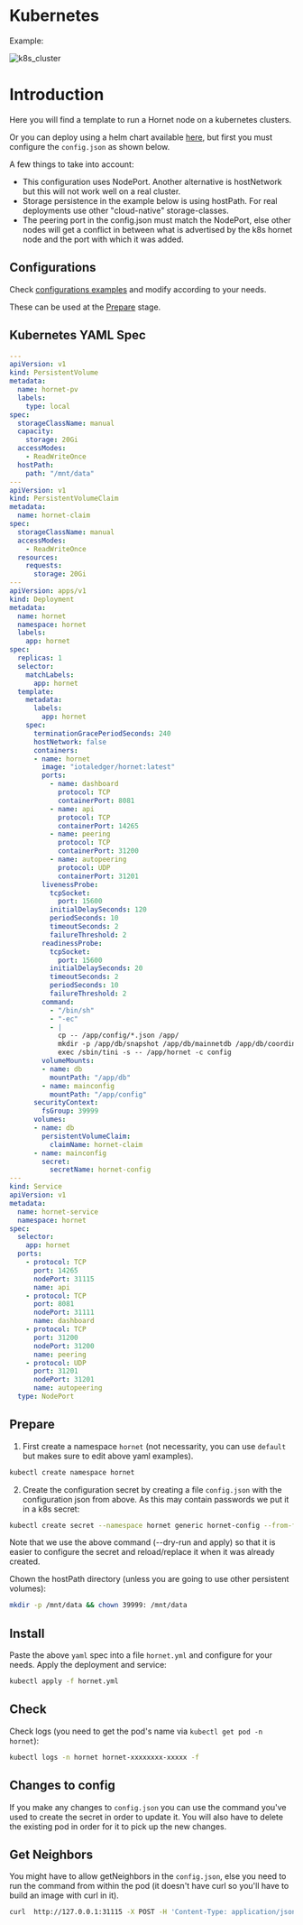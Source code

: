 # Kubernetes

Example:

![k8s_cluster](https://raw.githubusercontent.com/nuriel77/hornet-playbook/main/docs/images/k8s_hornet.png)

# Introduction

Here you will find a template to run a Hornet node on a kubernetes clusters.

Or you can deploy using a helm chart available [here](../contrib/charts/hornet), but first you must configure the `config.json` as shown below.

A few things to take into account:

- This configuration uses NodePort. Another alternative is hostNetwork but this will not work well on a real cluster.
- Storage persistence in the example below is using hostPath. For real deployments use other "cloud-native" storage-classes.
- The peering port in the config.json must match the NodePort, else other nodes will get a conflict in between what is advertised by the k8s hornet node and the port with which it was added.

## Configurations

Check [configurations examples](examples/) and modify according to your needs.

These can be used at the [Prepare](#prepare) stage.

## Kubernetes YAML Spec

```yaml
---
apiVersion: v1
kind: PersistentVolume
metadata:
  name: hornet-pv
  labels:
    type: local
spec:
  storageClassName: manual
  capacity:
    storage: 20Gi
  accessModes:
    - ReadWriteOnce
  hostPath:
    path: "/mnt/data"
---
apiVersion: v1
kind: PersistentVolumeClaim
metadata:
  name: hornet-claim
spec:
  storageClassName: manual
  accessModes:
    - ReadWriteOnce
  resources:
    requests:
      storage: 20Gi
---
apiVersion: apps/v1
kind: Deployment
metadata:
  name: hornet
  namespace: hornet
  labels:
    app: hornet
spec:
  replicas: 1
  selector:
    matchLabels:
      app: hornet
  template:
    metadata:
      labels:
        app: hornet
    spec:
      terminationGracePeriodSeconds: 240
      hostNetwork: false
      containers:
      - name: hornet
        image: "iotaledger/hornet:latest"
        ports:
          - name: dashboard
            protocol: TCP
            containerPort: 8081
          - name: api
            protocol: TCP
            containerPort: 14265
          - name: peering
            protocol: TCP
            containerPort: 31200
          - name: autopeering
            protocol: UDP
            containerPort: 31201
        livenessProbe:
          tcpSocket:
            port: 15600
          initialDelaySeconds: 120
          periodSeconds: 10
          timeoutSeconds: 2
          failureThreshold: 2
        readinessProbe:
          tcpSocket:
            port: 15600
          initialDelaySeconds: 20
          timeoutSeconds: 2
          periodSeconds: 10
          failureThreshold: 2
        command:
          - "/bin/sh"
          - "-ec"
          - |
            cp -- /app/config/*.json /app/
            mkdir -p /app/db/snapshot /app/db/mainnetdb /app/db/coordinator
            exec /sbin/tini -s -- /app/hornet -c config
        volumeMounts:
        - name: db
          mountPath: "/app/db"
        - name: mainconfig
          mountPath: "/app/config"
      securityContext:
        fsGroup: 39999
      volumes:
      - name: db
        persistentVolumeClaim:
          claimName: hornet-claim
      - name: mainconfig
        secret:
          secretName: hornet-config
---
kind: Service
apiVersion: v1
metadata:
  name: hornet-service
  namespace: hornet
spec:
  selector:
    app: hornet
  ports:
    - protocol: TCP
      port: 14265
      nodePort: 31115
      name: api
    - protocol: TCP
      port: 8081
      nodePort: 31111
      name: dashboard
    - protocol: TCP
      port: 31200
      nodePort: 31200
      name: peering
    - protocol: UDP
      port: 31201
      nodePort: 31201
      name: autopeering
  type: NodePort
```

## Prepare

1. First create a namespace `hornet` (not necessarity, you can use `default` but makes sure to edit above yaml examples).
```sh
kubectl create namespace hornet
```

2. Create the configuration secret by creating a file `config.json` with the configuration json from above. As this may contain passwords we put it in a k8s secret:
```sh
kubectl create secret --namespace hornet generic hornet-config --from-file=./config.json --from-file=./peering.json --from-file=./profiles.json --from-file=./mqtt_config.json --dry-run -o yaml | kubectl apply -f -
```
Note that we use the above command (--dry-run and apply) so that it is easier to configure the secret and reload/replace it when it was already created.

Chown the hostPath directory (unless you are going to use other persistent volumes):
```sh
mkdir -p /mnt/data && chown 39999: /mnt/data
```

## Install

Paste the above `yaml` spec into a file `hornet.yml` and configure for your needs. Apply the deployment and service:
```sh
kubectl apply -f hornet.yml
```

## Check

Check logs (you need to get the pod's name via `kubectl get pod -n hornet`):
```sh
kubectl logs -n hornet hornet-xxxxxxxx-xxxxx -f
```

## Changes to config

If you make any changes to `config.json` you can use the command you've used to create the secret in order to update it.
You will also have to delete the existing pod in order for it to pick up the new changes.

## Get Neighbors

You might have to allow getNeighbors in the `config.json`, else you need to run the command from within the pod (it doesn't have curl so you'll have to build an image with curl in it).

```sh
curl  http://127.0.0.1:31115 -X POST -H 'Content-Type: application/json' -H 'X-IOTA-API-Version: 1' -d '{"command":"getNeighbors"}'
```
